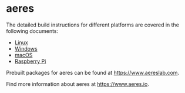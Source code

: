 # aeres

The detailed build instructions for different platforms are covered in the following documents:

 - [Linux](doc/build.linux.md)
 - [Windows](doc/build.windows.md)
 - [macOS](doc/build.macos.md)
 - [Raspberry Pi](doc/build.raspbian.md)

Prebuilt packages for aeres can be found at https://www.aereslab.com.

Find more information about aeres at https://www.aeres.io.
